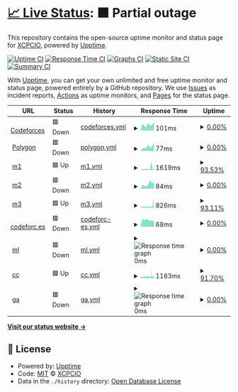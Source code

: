 # [📈 Live Status](https://codeforces.uptime.xcpcio.com): <!--live status--> **🟧 Partial outage**

This repository contains the open-source uptime monitor and status page for [XCPCIO](https://xcpcio.com), powered by [Upptime](https://github.com/upptime/upptime).

[![Uptime CI](https://github.com/XCPCIO/codeforces.uptime/workflows/Uptime%20CI/badge.svg)](https://github.com/XCPCIO/codeforces.uptime/actions?query=workflow%3A%22Uptime+CI%22)
[![Response Time CI](https://github.com/XCPCIO/codeforces.uptime/workflows/Response%20Time%20CI/badge.svg)](https://github.com/XCPCIO/codeforces.uptime/actions?query=workflow%3A%22Response+Time+CI%22)
[![Graphs CI](https://github.com/XCPCIO/codeforces.uptime/workflows/Graphs%20CI/badge.svg)](https://github.com/XCPCIO/codeforces.uptime/actions?query=workflow%3A%22Graphs+CI%22)
[![Static Site CI](https://github.com/XCPCIO/codeforces.uptime/workflows/Static%20Site%20CI/badge.svg)](https://github.com/XCPCIO/codeforces.uptime/actions?query=workflow%3A%22Static+Site+CI%22)
[![Summary CI](https://github.com/XCPCIO/codeforces.uptime/workflows/Summary%20CI/badge.svg)](https://github.com/XCPCIO/codeforces.uptime/actions?query=workflow%3A%22Summary+CI%22)

With [Upptime](https://upptime.js.org), you can get your own unlimited and free uptime monitor and status page, powered entirely by a GitHub repository. We use [Issues](https://github.com/XCPCIO/codeforces.uptime/issues) as incident reports, [Actions](https://github.com/XCPCIO/codeforces.uptime/actions) as uptime monitors, and [Pages](https://codeforces.uptime.xcpcio.com) for the status page.

<!--start: status pages-->
<!-- This summary is generated by Upptime (https://github.com/upptime/upptime) -->
<!-- Do not edit this manually, your changes will be overwritten -->
<!-- prettier-ignore -->
| URL | Status | History | Response Time | Uptime |
| --- | ------ | ------- | ------------- | ------ |
| <img alt="" src="https://icons.duckduckgo.com/ip3/codeforces.com.ico" height="13"> [Codeforces](https://codeforces.com) | 🟥 Down | [codeforces.yml](https://github.com/xcpcio/codeforces.uptime/commits/HEAD/history/codeforces.yml) | <details><summary><img alt="Response time graph" src="./graphs/codeforces/response-time-week.png" height="20"> 101ms</summary><br><a href="https://codeforces.uptime.xcpcio.com/history/codeforces"><img alt="Response time 482" src="https://img.shields.io/endpoint?url=https%3A%2F%2Fraw.githubusercontent.com%2Fxcpcio%2Fcodeforces.uptime%2FHEAD%2Fapi%2Fcodeforces%2Fresponse-time.json"></a><br><a href="https://codeforces.uptime.xcpcio.com/history/codeforces"><img alt="24-hour response time 143" src="https://img.shields.io/endpoint?url=https%3A%2F%2Fraw.githubusercontent.com%2Fxcpcio%2Fcodeforces.uptime%2FHEAD%2Fapi%2Fcodeforces%2Fresponse-time-day.json"></a><br><a href="https://codeforces.uptime.xcpcio.com/history/codeforces"><img alt="7-day response time 101" src="https://img.shields.io/endpoint?url=https%3A%2F%2Fraw.githubusercontent.com%2Fxcpcio%2Fcodeforces.uptime%2FHEAD%2Fapi%2Fcodeforces%2Fresponse-time-week.json"></a><br><a href="https://codeforces.uptime.xcpcio.com/history/codeforces"><img alt="30-day response time 95" src="https://img.shields.io/endpoint?url=https%3A%2F%2Fraw.githubusercontent.com%2Fxcpcio%2Fcodeforces.uptime%2FHEAD%2Fapi%2Fcodeforces%2Fresponse-time-month.json"></a><br><a href="https://codeforces.uptime.xcpcio.com/history/codeforces"><img alt="1-year response time 406" src="https://img.shields.io/endpoint?url=https%3A%2F%2Fraw.githubusercontent.com%2Fxcpcio%2Fcodeforces.uptime%2FHEAD%2Fapi%2Fcodeforces%2Fresponse-time-year.json"></a></details> | <details><summary><a href="https://codeforces.uptime.xcpcio.com/history/codeforces">0.00%</a></summary><a href="https://codeforces.uptime.xcpcio.com/history/codeforces"><img alt="All-time uptime 87.83%" src="https://img.shields.io/endpoint?url=https%3A%2F%2Fraw.githubusercontent.com%2Fxcpcio%2Fcodeforces.uptime%2FHEAD%2Fapi%2Fcodeforces%2Fuptime.json"></a><br><a href="https://codeforces.uptime.xcpcio.com/history/codeforces"><img alt="24-hour uptime 0.00%" src="https://img.shields.io/endpoint?url=https%3A%2F%2Fraw.githubusercontent.com%2Fxcpcio%2Fcodeforces.uptime%2FHEAD%2Fapi%2Fcodeforces%2Fuptime-day.json"></a><br><a href="https://codeforces.uptime.xcpcio.com/history/codeforces"><img alt="7-day uptime 0.00%" src="https://img.shields.io/endpoint?url=https%3A%2F%2Fraw.githubusercontent.com%2Fxcpcio%2Fcodeforces.uptime%2FHEAD%2Fapi%2Fcodeforces%2Fuptime-week.json"></a><br><a href="https://codeforces.uptime.xcpcio.com/history/codeforces"><img alt="30-day uptime 0.00%" src="https://img.shields.io/endpoint?url=https%3A%2F%2Fraw.githubusercontent.com%2Fxcpcio%2Fcodeforces.uptime%2FHEAD%2Fapi%2Fcodeforces%2Fuptime-month.json"></a><br><a href="https://codeforces.uptime.xcpcio.com/history/codeforces"><img alt="1-year uptime 52.61%" src="https://img.shields.io/endpoint?url=https%3A%2F%2Fraw.githubusercontent.com%2Fxcpcio%2Fcodeforces.uptime%2FHEAD%2Fapi%2Fcodeforces%2Fuptime-year.json"></a></details>
| <img alt="" src="https://icons.duckduckgo.com/ip3/polygon.codeforces.com.ico" height="13"> [Polygon](https://polygon.codeforces.com) | 🟥 Down | [polygon.yml](https://github.com/xcpcio/codeforces.uptime/commits/HEAD/history/polygon.yml) | <details><summary><img alt="Response time graph" src="./graphs/polygon/response-time-week.png" height="20"> 77ms</summary><br><a href="https://codeforces.uptime.xcpcio.com/history/polygon"><img alt="Response time 1188" src="https://img.shields.io/endpoint?url=https%3A%2F%2Fraw.githubusercontent.com%2Fxcpcio%2Fcodeforces.uptime%2FHEAD%2Fapi%2Fpolygon%2Fresponse-time.json"></a><br><a href="https://codeforces.uptime.xcpcio.com/history/polygon"><img alt="24-hour response time 141" src="https://img.shields.io/endpoint?url=https%3A%2F%2Fraw.githubusercontent.com%2Fxcpcio%2Fcodeforces.uptime%2FHEAD%2Fapi%2Fpolygon%2Fresponse-time-day.json"></a><br><a href="https://codeforces.uptime.xcpcio.com/history/polygon"><img alt="7-day response time 77" src="https://img.shields.io/endpoint?url=https%3A%2F%2Fraw.githubusercontent.com%2Fxcpcio%2Fcodeforces.uptime%2FHEAD%2Fapi%2Fpolygon%2Fresponse-time-week.json"></a><br><a href="https://codeforces.uptime.xcpcio.com/history/polygon"><img alt="30-day response time 88" src="https://img.shields.io/endpoint?url=https%3A%2F%2Fraw.githubusercontent.com%2Fxcpcio%2Fcodeforces.uptime%2FHEAD%2Fapi%2Fpolygon%2Fresponse-time-month.json"></a><br><a href="https://codeforces.uptime.xcpcio.com/history/polygon"><img alt="1-year response time 1187" src="https://img.shields.io/endpoint?url=https%3A%2F%2Fraw.githubusercontent.com%2Fxcpcio%2Fcodeforces.uptime%2FHEAD%2Fapi%2Fpolygon%2Fresponse-time-year.json"></a></details> | <details><summary><a href="https://codeforces.uptime.xcpcio.com/history/polygon">0.00%</a></summary><a href="https://codeforces.uptime.xcpcio.com/history/polygon"><img alt="All-time uptime 95.14%" src="https://img.shields.io/endpoint?url=https%3A%2F%2Fraw.githubusercontent.com%2Fxcpcio%2Fcodeforces.uptime%2FHEAD%2Fapi%2Fpolygon%2Fuptime.json"></a><br><a href="https://codeforces.uptime.xcpcio.com/history/polygon"><img alt="24-hour uptime 0.00%" src="https://img.shields.io/endpoint?url=https%3A%2F%2Fraw.githubusercontent.com%2Fxcpcio%2Fcodeforces.uptime%2FHEAD%2Fapi%2Fpolygon%2Fuptime-day.json"></a><br><a href="https://codeforces.uptime.xcpcio.com/history/polygon"><img alt="7-day uptime 0.00%" src="https://img.shields.io/endpoint?url=https%3A%2F%2Fraw.githubusercontent.com%2Fxcpcio%2Fcodeforces.uptime%2FHEAD%2Fapi%2Fpolygon%2Fuptime-week.json"></a><br><a href="https://codeforces.uptime.xcpcio.com/history/polygon"><img alt="30-day uptime 0.00%" src="https://img.shields.io/endpoint?url=https%3A%2F%2Fraw.githubusercontent.com%2Fxcpcio%2Fcodeforces.uptime%2FHEAD%2Fapi%2Fpolygon%2Fuptime-month.json"></a><br><a href="https://codeforces.uptime.xcpcio.com/history/polygon"><img alt="1-year uptime 80.44%" src="https://img.shields.io/endpoint?url=https%3A%2F%2Fraw.githubusercontent.com%2Fxcpcio%2Fcodeforces.uptime%2FHEAD%2Fapi%2Fpolygon%2Fuptime-year.json"></a></details>
| <img alt="" src="https://icons.duckduckgo.com/ip3/m1.codeforces.com.ico" height="13"> [m1](https://m1.codeforces.com) | 🟩 Up | [m1.yml](https://github.com/xcpcio/codeforces.uptime/commits/HEAD/history/m1.yml) | <details><summary><img alt="Response time graph" src="./graphs/m1/response-time-week.png" height="20"> 1619ms</summary><br><a href="https://codeforces.uptime.xcpcio.com/history/m1"><img alt="Response time 850" src="https://img.shields.io/endpoint?url=https%3A%2F%2Fraw.githubusercontent.com%2Fxcpcio%2Fcodeforces.uptime%2FHEAD%2Fapi%2Fm1%2Fresponse-time.json"></a><br><a href="https://codeforces.uptime.xcpcio.com/history/m1"><img alt="24-hour response time 948" src="https://img.shields.io/endpoint?url=https%3A%2F%2Fraw.githubusercontent.com%2Fxcpcio%2Fcodeforces.uptime%2FHEAD%2Fapi%2Fm1%2Fresponse-time-day.json"></a><br><a href="https://codeforces.uptime.xcpcio.com/history/m1"><img alt="7-day response time 1619" src="https://img.shields.io/endpoint?url=https%3A%2F%2Fraw.githubusercontent.com%2Fxcpcio%2Fcodeforces.uptime%2FHEAD%2Fapi%2Fm1%2Fresponse-time-week.json"></a><br><a href="https://codeforces.uptime.xcpcio.com/history/m1"><img alt="30-day response time 1082" src="https://img.shields.io/endpoint?url=https%3A%2F%2Fraw.githubusercontent.com%2Fxcpcio%2Fcodeforces.uptime%2FHEAD%2Fapi%2Fm1%2Fresponse-time-month.json"></a><br><a href="https://codeforces.uptime.xcpcio.com/history/m1"><img alt="1-year response time 844" src="https://img.shields.io/endpoint?url=https%3A%2F%2Fraw.githubusercontent.com%2Fxcpcio%2Fcodeforces.uptime%2FHEAD%2Fapi%2Fm1%2Fresponse-time-year.json"></a></details> | <details><summary><a href="https://codeforces.uptime.xcpcio.com/history/m1">93.53%</a></summary><a href="https://codeforces.uptime.xcpcio.com/history/m1"><img alt="All-time uptime 99.48%" src="https://img.shields.io/endpoint?url=https%3A%2F%2Fraw.githubusercontent.com%2Fxcpcio%2Fcodeforces.uptime%2FHEAD%2Fapi%2Fm1%2Fuptime.json"></a><br><a href="https://codeforces.uptime.xcpcio.com/history/m1"><img alt="24-hour uptime 100.00%" src="https://img.shields.io/endpoint?url=https%3A%2F%2Fraw.githubusercontent.com%2Fxcpcio%2Fcodeforces.uptime%2FHEAD%2Fapi%2Fm1%2Fuptime-day.json"></a><br><a href="https://codeforces.uptime.xcpcio.com/history/m1"><img alt="7-day uptime 93.53%" src="https://img.shields.io/endpoint?url=https%3A%2F%2Fraw.githubusercontent.com%2Fxcpcio%2Fcodeforces.uptime%2FHEAD%2Fapi%2Fm1%2Fuptime-week.json"></a><br><a href="https://codeforces.uptime.xcpcio.com/history/m1"><img alt="30-day uptime 98.51%" src="https://img.shields.io/endpoint?url=https%3A%2F%2Fraw.githubusercontent.com%2Fxcpcio%2Fcodeforces.uptime%2FHEAD%2Fapi%2Fm1%2Fuptime-month.json"></a><br><a href="https://codeforces.uptime.xcpcio.com/history/m1"><img alt="1-year uptime 99.06%" src="https://img.shields.io/endpoint?url=https%3A%2F%2Fraw.githubusercontent.com%2Fxcpcio%2Fcodeforces.uptime%2FHEAD%2Fapi%2Fm1%2Fuptime-year.json"></a></details>
| <img alt="" src="https://icons.duckduckgo.com/ip3/m2.codeforces.com.ico" height="13"> [m2](https://m2.codeforces.com) | 🟥 Down | [m2.yml](https://github.com/xcpcio/codeforces.uptime/commits/HEAD/history/m2.yml) | <details><summary><img alt="Response time graph" src="./graphs/m2/response-time-week.png" height="20"> 84ms</summary><br><a href="https://codeforces.uptime.xcpcio.com/history/m2"><img alt="Response time 299" src="https://img.shields.io/endpoint?url=https%3A%2F%2Fraw.githubusercontent.com%2Fxcpcio%2Fcodeforces.uptime%2FHEAD%2Fapi%2Fm2%2Fresponse-time.json"></a><br><a href="https://codeforces.uptime.xcpcio.com/history/m2"><img alt="24-hour response time 124" src="https://img.shields.io/endpoint?url=https%3A%2F%2Fraw.githubusercontent.com%2Fxcpcio%2Fcodeforces.uptime%2FHEAD%2Fapi%2Fm2%2Fresponse-time-day.json"></a><br><a href="https://codeforces.uptime.xcpcio.com/history/m2"><img alt="7-day response time 84" src="https://img.shields.io/endpoint?url=https%3A%2F%2Fraw.githubusercontent.com%2Fxcpcio%2Fcodeforces.uptime%2FHEAD%2Fapi%2Fm2%2Fresponse-time-week.json"></a><br><a href="https://codeforces.uptime.xcpcio.com/history/m2"><img alt="30-day response time 79" src="https://img.shields.io/endpoint?url=https%3A%2F%2Fraw.githubusercontent.com%2Fxcpcio%2Fcodeforces.uptime%2FHEAD%2Fapi%2Fm2%2Fresponse-time-month.json"></a><br><a href="https://codeforces.uptime.xcpcio.com/history/m2"><img alt="1-year response time 257" src="https://img.shields.io/endpoint?url=https%3A%2F%2Fraw.githubusercontent.com%2Fxcpcio%2Fcodeforces.uptime%2FHEAD%2Fapi%2Fm2%2Fresponse-time-year.json"></a></details> | <details><summary><a href="https://codeforces.uptime.xcpcio.com/history/m2">0.00%</a></summary><a href="https://codeforces.uptime.xcpcio.com/history/m2"><img alt="All-time uptime 88.01%" src="https://img.shields.io/endpoint?url=https%3A%2F%2Fraw.githubusercontent.com%2Fxcpcio%2Fcodeforces.uptime%2FHEAD%2Fapi%2Fm2%2Fuptime.json"></a><br><a href="https://codeforces.uptime.xcpcio.com/history/m2"><img alt="24-hour uptime 0.00%" src="https://img.shields.io/endpoint?url=https%3A%2F%2Fraw.githubusercontent.com%2Fxcpcio%2Fcodeforces.uptime%2FHEAD%2Fapi%2Fm2%2Fuptime-day.json"></a><br><a href="https://codeforces.uptime.xcpcio.com/history/m2"><img alt="7-day uptime 0.00%" src="https://img.shields.io/endpoint?url=https%3A%2F%2Fraw.githubusercontent.com%2Fxcpcio%2Fcodeforces.uptime%2FHEAD%2Fapi%2Fm2%2Fuptime-week.json"></a><br><a href="https://codeforces.uptime.xcpcio.com/history/m2"><img alt="30-day uptime 0.00%" src="https://img.shields.io/endpoint?url=https%3A%2F%2Fraw.githubusercontent.com%2Fxcpcio%2Fcodeforces.uptime%2FHEAD%2Fapi%2Fm2%2Fuptime-month.json"></a><br><a href="https://codeforces.uptime.xcpcio.com/history/m2"><img alt="1-year uptime 52.56%" src="https://img.shields.io/endpoint?url=https%3A%2F%2Fraw.githubusercontent.com%2Fxcpcio%2Fcodeforces.uptime%2FHEAD%2Fapi%2Fm2%2Fuptime-year.json"></a></details>
| <img alt="" src="https://icons.duckduckgo.com/ip3/m3.codeforces.com.ico" height="13"> [m3](https://m3.codeforces.com) | 🟩 Up | [m3.yml](https://github.com/xcpcio/codeforces.uptime/commits/HEAD/history/m3.yml) | <details><summary><img alt="Response time graph" src="./graphs/m3/response-time-week.png" height="20"> 826ms</summary><br><a href="https://codeforces.uptime.xcpcio.com/history/m3"><img alt="Response time 750" src="https://img.shields.io/endpoint?url=https%3A%2F%2Fraw.githubusercontent.com%2Fxcpcio%2Fcodeforces.uptime%2FHEAD%2Fapi%2Fm3%2Fresponse-time.json"></a><br><a href="https://codeforces.uptime.xcpcio.com/history/m3"><img alt="24-hour response time 1958" src="https://img.shields.io/endpoint?url=https%3A%2F%2Fraw.githubusercontent.com%2Fxcpcio%2Fcodeforces.uptime%2FHEAD%2Fapi%2Fm3%2Fresponse-time-day.json"></a><br><a href="https://codeforces.uptime.xcpcio.com/history/m3"><img alt="7-day response time 826" src="https://img.shields.io/endpoint?url=https%3A%2F%2Fraw.githubusercontent.com%2Fxcpcio%2Fcodeforces.uptime%2FHEAD%2Fapi%2Fm3%2Fresponse-time-week.json"></a><br><a href="https://codeforces.uptime.xcpcio.com/history/m3"><img alt="30-day response time 787" src="https://img.shields.io/endpoint?url=https%3A%2F%2Fraw.githubusercontent.com%2Fxcpcio%2Fcodeforces.uptime%2FHEAD%2Fapi%2Fm3%2Fresponse-time-month.json"></a><br><a href="https://codeforces.uptime.xcpcio.com/history/m3"><img alt="1-year response time 716" src="https://img.shields.io/endpoint?url=https%3A%2F%2Fraw.githubusercontent.com%2Fxcpcio%2Fcodeforces.uptime%2FHEAD%2Fapi%2Fm3%2Fresponse-time-year.json"></a></details> | <details><summary><a href="https://codeforces.uptime.xcpcio.com/history/m3">93.11%</a></summary><a href="https://codeforces.uptime.xcpcio.com/history/m3"><img alt="All-time uptime 98.98%" src="https://img.shields.io/endpoint?url=https%3A%2F%2Fraw.githubusercontent.com%2Fxcpcio%2Fcodeforces.uptime%2FHEAD%2Fapi%2Fm3%2Fuptime.json"></a><br><a href="https://codeforces.uptime.xcpcio.com/history/m3"><img alt="24-hour uptime 100.00%" src="https://img.shields.io/endpoint?url=https%3A%2F%2Fraw.githubusercontent.com%2Fxcpcio%2Fcodeforces.uptime%2FHEAD%2Fapi%2Fm3%2Fuptime-day.json"></a><br><a href="https://codeforces.uptime.xcpcio.com/history/m3"><img alt="7-day uptime 93.11%" src="https://img.shields.io/endpoint?url=https%3A%2F%2Fraw.githubusercontent.com%2Fxcpcio%2Fcodeforces.uptime%2FHEAD%2Fapi%2Fm3%2Fuptime-week.json"></a><br><a href="https://codeforces.uptime.xcpcio.com/history/m3"><img alt="30-day uptime 98.41%" src="https://img.shields.io/endpoint?url=https%3A%2F%2Fraw.githubusercontent.com%2Fxcpcio%2Fcodeforces.uptime%2FHEAD%2Fapi%2Fm3%2Fuptime-month.json"></a><br><a href="https://codeforces.uptime.xcpcio.com/history/m3"><img alt="1-year uptime 99.38%" src="https://img.shields.io/endpoint?url=https%3A%2F%2Fraw.githubusercontent.com%2Fxcpcio%2Fcodeforces.uptime%2FHEAD%2Fapi%2Fm3%2Fuptime-year.json"></a></details>
| <img alt="" src="https://icons.duckduckgo.com/ip3/codeforc.es.ico" height="13"> [codeforc.es](https://codeforc.es) | 🟥 Down | [codeforc-es.yml](https://github.com/xcpcio/codeforces.uptime/commits/HEAD/history/codeforc-es.yml) | <details><summary><img alt="Response time graph" src="./graphs/codeforc-es/response-time-week.png" height="20"> 68ms</summary><br><a href="https://codeforces.uptime.xcpcio.com/history/codeforc-es"><img alt="Response time 115" src="https://img.shields.io/endpoint?url=https%3A%2F%2Fraw.githubusercontent.com%2Fxcpcio%2Fcodeforces.uptime%2FHEAD%2Fapi%2Fcodeforc-es%2Fresponse-time.json"></a><br><a href="https://codeforces.uptime.xcpcio.com/history/codeforc-es"><img alt="24-hour response time 63" src="https://img.shields.io/endpoint?url=https%3A%2F%2Fraw.githubusercontent.com%2Fxcpcio%2Fcodeforces.uptime%2FHEAD%2Fapi%2Fcodeforc-es%2Fresponse-time-day.json"></a><br><a href="https://codeforces.uptime.xcpcio.com/history/codeforc-es"><img alt="7-day response time 68" src="https://img.shields.io/endpoint?url=https%3A%2F%2Fraw.githubusercontent.com%2Fxcpcio%2Fcodeforces.uptime%2FHEAD%2Fapi%2Fcodeforc-es%2Fresponse-time-week.json"></a><br><a href="https://codeforces.uptime.xcpcio.com/history/codeforc-es"><img alt="30-day response time 80" src="https://img.shields.io/endpoint?url=https%3A%2F%2Fraw.githubusercontent.com%2Fxcpcio%2Fcodeforces.uptime%2FHEAD%2Fapi%2Fcodeforc-es%2Fresponse-time-month.json"></a><br><a href="https://codeforces.uptime.xcpcio.com/history/codeforc-es"><img alt="1-year response time 116" src="https://img.shields.io/endpoint?url=https%3A%2F%2Fraw.githubusercontent.com%2Fxcpcio%2Fcodeforces.uptime%2FHEAD%2Fapi%2Fcodeforc-es%2Fresponse-time-year.json"></a></details> | <details><summary><a href="https://codeforces.uptime.xcpcio.com/history/codeforc-es">0.00%</a></summary><a href="https://codeforces.uptime.xcpcio.com/history/codeforc-es"><img alt="All-time uptime 3.18%" src="https://img.shields.io/endpoint?url=https%3A%2F%2Fraw.githubusercontent.com%2Fxcpcio%2Fcodeforces.uptime%2FHEAD%2Fapi%2Fcodeforc-es%2Fuptime.json"></a><br><a href="https://codeforces.uptime.xcpcio.com/history/codeforc-es"><img alt="24-hour uptime 0.00%" src="https://img.shields.io/endpoint?url=https%3A%2F%2Fraw.githubusercontent.com%2Fxcpcio%2Fcodeforces.uptime%2FHEAD%2Fapi%2Fcodeforc-es%2Fuptime-day.json"></a><br><a href="https://codeforces.uptime.xcpcio.com/history/codeforc-es"><img alt="7-day uptime 0.00%" src="https://img.shields.io/endpoint?url=https%3A%2F%2Fraw.githubusercontent.com%2Fxcpcio%2Fcodeforces.uptime%2FHEAD%2Fapi%2Fcodeforc-es%2Fuptime-week.json"></a><br><a href="https://codeforces.uptime.xcpcio.com/history/codeforc-es"><img alt="30-day uptime 0.00%" src="https://img.shields.io/endpoint?url=https%3A%2F%2Fraw.githubusercontent.com%2Fxcpcio%2Fcodeforces.uptime%2FHEAD%2Fapi%2Fcodeforc-es%2Fuptime-month.json"></a><br><a href="https://codeforces.uptime.xcpcio.com/history/codeforc-es"><img alt="1-year uptime 0.00%" src="https://img.shields.io/endpoint?url=https%3A%2F%2Fraw.githubusercontent.com%2Fxcpcio%2Fcodeforces.uptime%2FHEAD%2Fapi%2Fcodeforc-es%2Fuptime-year.json"></a></details>
| <img alt="" src="https://icons.duckduckgo.com/ip3/codeforces.ml.ico" height="13"> [ml](https://codeforces.ml) | 🟥 Down | [ml.yml](https://github.com/xcpcio/codeforces.uptime/commits/HEAD/history/ml.yml) | <details><summary><img alt="Response time graph" src="./graphs/ml/response-time-week.png" height="20"> 0ms</summary><br><a href="https://codeforces.uptime.xcpcio.com/history/ml"><img alt="Response time 0" src="https://img.shields.io/endpoint?url=https%3A%2F%2Fraw.githubusercontent.com%2Fxcpcio%2Fcodeforces.uptime%2FHEAD%2Fapi%2Fml%2Fresponse-time.json"></a><br><a href="https://codeforces.uptime.xcpcio.com/history/ml"><img alt="24-hour response time 0" src="https://img.shields.io/endpoint?url=https%3A%2F%2Fraw.githubusercontent.com%2Fxcpcio%2Fcodeforces.uptime%2FHEAD%2Fapi%2Fml%2Fresponse-time-day.json"></a><br><a href="https://codeforces.uptime.xcpcio.com/history/ml"><img alt="7-day response time 0" src="https://img.shields.io/endpoint?url=https%3A%2F%2Fraw.githubusercontent.com%2Fxcpcio%2Fcodeforces.uptime%2FHEAD%2Fapi%2Fml%2Fresponse-time-week.json"></a><br><a href="https://codeforces.uptime.xcpcio.com/history/ml"><img alt="30-day response time 0" src="https://img.shields.io/endpoint?url=https%3A%2F%2Fraw.githubusercontent.com%2Fxcpcio%2Fcodeforces.uptime%2FHEAD%2Fapi%2Fml%2Fresponse-time-month.json"></a><br><a href="https://codeforces.uptime.xcpcio.com/history/ml"><img alt="1-year response time 0" src="https://img.shields.io/endpoint?url=https%3A%2F%2Fraw.githubusercontent.com%2Fxcpcio%2Fcodeforces.uptime%2FHEAD%2Fapi%2Fml%2Fresponse-time-year.json"></a></details> | <details><summary><a href="https://codeforces.uptime.xcpcio.com/history/ml">0.00%</a></summary><a href="https://codeforces.uptime.xcpcio.com/history/ml"><img alt="All-time uptime 61.34%" src="https://img.shields.io/endpoint?url=https%3A%2F%2Fraw.githubusercontent.com%2Fxcpcio%2Fcodeforces.uptime%2FHEAD%2Fapi%2Fml%2Fuptime.json"></a><br><a href="https://codeforces.uptime.xcpcio.com/history/ml"><img alt="24-hour uptime 0.00%" src="https://img.shields.io/endpoint?url=https%3A%2F%2Fraw.githubusercontent.com%2Fxcpcio%2Fcodeforces.uptime%2FHEAD%2Fapi%2Fml%2Fuptime-day.json"></a><br><a href="https://codeforces.uptime.xcpcio.com/history/ml"><img alt="7-day uptime 0.00%" src="https://img.shields.io/endpoint?url=https%3A%2F%2Fraw.githubusercontent.com%2Fxcpcio%2Fcodeforces.uptime%2FHEAD%2Fapi%2Fml%2Fuptime-week.json"></a><br><a href="https://codeforces.uptime.xcpcio.com/history/ml"><img alt="30-day uptime 0.00%" src="https://img.shields.io/endpoint?url=https%3A%2F%2Fraw.githubusercontent.com%2Fxcpcio%2Fcodeforces.uptime%2FHEAD%2Fapi%2Fml%2Fuptime-month.json"></a><br><a href="https://codeforces.uptime.xcpcio.com/history/ml"><img alt="1-year uptime 0.00%" src="https://img.shields.io/endpoint?url=https%3A%2F%2Fraw.githubusercontent.com%2Fxcpcio%2Fcodeforces.uptime%2FHEAD%2Fapi%2Fml%2Fuptime-year.json"></a></details>
| <img alt="" src="https://icons.duckduckgo.com/ip3/codeforces.cc.ico" height="13"> [cc](https://codeforces.cc) | 🟩 Up | [cc.yml](https://github.com/xcpcio/codeforces.uptime/commits/HEAD/history/cc.yml) | <details><summary><img alt="Response time graph" src="./graphs/cc/response-time-week.png" height="20"> 1183ms</summary><br><a href="https://codeforces.uptime.xcpcio.com/history/cc"><img alt="Response time 937" src="https://img.shields.io/endpoint?url=https%3A%2F%2Fraw.githubusercontent.com%2Fxcpcio%2Fcodeforces.uptime%2FHEAD%2Fapi%2Fcc%2Fresponse-time.json"></a><br><a href="https://codeforces.uptime.xcpcio.com/history/cc"><img alt="24-hour response time 1151" src="https://img.shields.io/endpoint?url=https%3A%2F%2Fraw.githubusercontent.com%2Fxcpcio%2Fcodeforces.uptime%2FHEAD%2Fapi%2Fcc%2Fresponse-time-day.json"></a><br><a href="https://codeforces.uptime.xcpcio.com/history/cc"><img alt="7-day response time 1183" src="https://img.shields.io/endpoint?url=https%3A%2F%2Fraw.githubusercontent.com%2Fxcpcio%2Fcodeforces.uptime%2FHEAD%2Fapi%2Fcc%2Fresponse-time-week.json"></a><br><a href="https://codeforces.uptime.xcpcio.com/history/cc"><img alt="30-day response time 1070" src="https://img.shields.io/endpoint?url=https%3A%2F%2Fraw.githubusercontent.com%2Fxcpcio%2Fcodeforces.uptime%2FHEAD%2Fapi%2Fcc%2Fresponse-time-month.json"></a><br><a href="https://codeforces.uptime.xcpcio.com/history/cc"><img alt="1-year response time 1003" src="https://img.shields.io/endpoint?url=https%3A%2F%2Fraw.githubusercontent.com%2Fxcpcio%2Fcodeforces.uptime%2FHEAD%2Fapi%2Fcc%2Fresponse-time-year.json"></a></details> | <details><summary><a href="https://codeforces.uptime.xcpcio.com/history/cc">91.70%</a></summary><a href="https://codeforces.uptime.xcpcio.com/history/cc"><img alt="All-time uptime 99.83%" src="https://img.shields.io/endpoint?url=https%3A%2F%2Fraw.githubusercontent.com%2Fxcpcio%2Fcodeforces.uptime%2FHEAD%2Fapi%2Fcc%2Fuptime.json"></a><br><a href="https://codeforces.uptime.xcpcio.com/history/cc"><img alt="24-hour uptime 83.55%" src="https://img.shields.io/endpoint?url=https%3A%2F%2Fraw.githubusercontent.com%2Fxcpcio%2Fcodeforces.uptime%2FHEAD%2Fapi%2Fcc%2Fuptime-day.json"></a><br><a href="https://codeforces.uptime.xcpcio.com/history/cc"><img alt="7-day uptime 91.70%" src="https://img.shields.io/endpoint?url=https%3A%2F%2Fraw.githubusercontent.com%2Fxcpcio%2Fcodeforces.uptime%2FHEAD%2Fapi%2Fcc%2Fuptime-week.json"></a><br><a href="https://codeforces.uptime.xcpcio.com/history/cc"><img alt="30-day uptime 91.97%" src="https://img.shields.io/endpoint?url=https%3A%2F%2Fraw.githubusercontent.com%2Fxcpcio%2Fcodeforces.uptime%2FHEAD%2Fapi%2Fcc%2Fuptime-month.json"></a><br><a href="https://codeforces.uptime.xcpcio.com/history/cc"><img alt="1-year uptime 99.32%" src="https://img.shields.io/endpoint?url=https%3A%2F%2Fraw.githubusercontent.com%2Fxcpcio%2Fcodeforces.uptime%2FHEAD%2Fapi%2Fcc%2Fuptime-year.json"></a></details>
| <img alt="" src="https://icons.duckduckgo.com/ip3/codeforces.ga.ico" height="13"> [ga](https://codeforces.ga) | 🟥 Down | [ga.yml](https://github.com/xcpcio/codeforces.uptime/commits/HEAD/history/ga.yml) | <details><summary><img alt="Response time graph" src="./graphs/ga/response-time-week.png" height="20"> 0ms</summary><br><a href="https://codeforces.uptime.xcpcio.com/history/ga"><img alt="Response time 0" src="https://img.shields.io/endpoint?url=https%3A%2F%2Fraw.githubusercontent.com%2Fxcpcio%2Fcodeforces.uptime%2FHEAD%2Fapi%2Fga%2Fresponse-time.json"></a><br><a href="https://codeforces.uptime.xcpcio.com/history/ga"><img alt="24-hour response time 0" src="https://img.shields.io/endpoint?url=https%3A%2F%2Fraw.githubusercontent.com%2Fxcpcio%2Fcodeforces.uptime%2FHEAD%2Fapi%2Fga%2Fresponse-time-day.json"></a><br><a href="https://codeforces.uptime.xcpcio.com/history/ga"><img alt="7-day response time 0" src="https://img.shields.io/endpoint?url=https%3A%2F%2Fraw.githubusercontent.com%2Fxcpcio%2Fcodeforces.uptime%2FHEAD%2Fapi%2Fga%2Fresponse-time-week.json"></a><br><a href="https://codeforces.uptime.xcpcio.com/history/ga"><img alt="30-day response time 0" src="https://img.shields.io/endpoint?url=https%3A%2F%2Fraw.githubusercontent.com%2Fxcpcio%2Fcodeforces.uptime%2FHEAD%2Fapi%2Fga%2Fresponse-time-month.json"></a><br><a href="https://codeforces.uptime.xcpcio.com/history/ga"><img alt="1-year response time 0" src="https://img.shields.io/endpoint?url=https%3A%2F%2Fraw.githubusercontent.com%2Fxcpcio%2Fcodeforces.uptime%2FHEAD%2Fapi%2Fga%2Fresponse-time-year.json"></a></details> | <details><summary><a href="https://codeforces.uptime.xcpcio.com/history/ga">0.00%</a></summary><a href="https://codeforces.uptime.xcpcio.com/history/ga"><img alt="All-time uptime 33.16%" src="https://img.shields.io/endpoint?url=https%3A%2F%2Fraw.githubusercontent.com%2Fxcpcio%2Fcodeforces.uptime%2FHEAD%2Fapi%2Fga%2Fuptime.json"></a><br><a href="https://codeforces.uptime.xcpcio.com/history/ga"><img alt="24-hour uptime 0.00%" src="https://img.shields.io/endpoint?url=https%3A%2F%2Fraw.githubusercontent.com%2Fxcpcio%2Fcodeforces.uptime%2FHEAD%2Fapi%2Fga%2Fuptime-day.json"></a><br><a href="https://codeforces.uptime.xcpcio.com/history/ga"><img alt="7-day uptime 0.00%" src="https://img.shields.io/endpoint?url=https%3A%2F%2Fraw.githubusercontent.com%2Fxcpcio%2Fcodeforces.uptime%2FHEAD%2Fapi%2Fga%2Fuptime-week.json"></a><br><a href="https://codeforces.uptime.xcpcio.com/history/ga"><img alt="30-day uptime 0.00%" src="https://img.shields.io/endpoint?url=https%3A%2F%2Fraw.githubusercontent.com%2Fxcpcio%2Fcodeforces.uptime%2FHEAD%2Fapi%2Fga%2Fuptime-month.json"></a><br><a href="https://codeforces.uptime.xcpcio.com/history/ga"><img alt="1-year uptime 0.00%" src="https://img.shields.io/endpoint?url=https%3A%2F%2Fraw.githubusercontent.com%2Fxcpcio%2Fcodeforces.uptime%2FHEAD%2Fapi%2Fga%2Fuptime-year.json"></a></details>

<!--end: status pages-->

[**Visit our status website →**](https://codeforces.uptime.xcpcio.com)

## 📄 License

- Powered by: [Upptime](https://github.com/upptime/upptime)
- Code: [MIT](./LICENSE) © [XCPCIO](https://xcpcio.com)
- Data in the `./history` directory: [Open Database License](https://opendatacommons.org/licenses/odbl/1-0/)
